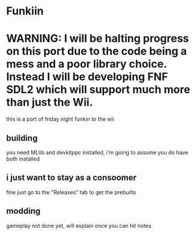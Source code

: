 # Funkiin
# WARNING: I will be halting progress on this port due to the code being a mess and a poor library choice. Instead I will be developing FNF SDL2 which will support much more than just the Wii.
this is a port of friday night funkin to the wii
## building
you need MLlib and devkitppc installed, i'm going to assume you do have both installed
## i just want to stay as a consoomer
fine just go to the "Releases" tab to get the prebuilts
## modding
gameplay not done yet, will explain once you can hit notes
